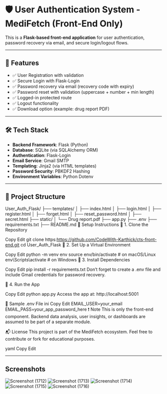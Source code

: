 # 🛡️ User Authentication System - MediFetch (Front-End Only)

This is a **Flask-based front-end application** for user authentication, password recovery via email, and secure login/logout flows.

---

## 🚀 Features

- ✅ User Registration with validation
- ✅ Secure Login with Flask-Login
- ✅ Password recovery via email (recovery code with expiry)
- ✅ Password reset with validation (uppercase + number + min length)
- ✅ Logged-in protected route
- ✅ Logout functionality
- ✅ Download option (example: drug report PDF)

---

## 🛠️ Tech Stack

- **Backend Framework**: Flask (Python)
- **Database**: SQLite (via SQLAlchemy ORM)
- **Authentication**: Flask-Login
- **Email Service**: Gmail SMTP
- **Templating**: Jinja2 (via HTML templates)
- **Password Security**: PBKDF2 Hashing
- **Environment Variables**: Python Dotenv

---

## 📁 Project Structure

User_Auth_Flask/
├── templates/
│   ├── index.html
│   ├── login.html
│   ├── register.html
│   ├── forget.html
│   ├── reset_password.html
│   ├── secret.html
├── static/
│   └── Drug report.pdf
├── app.py
├── .env
├── requirements.txt
├── README.md
🧪 Setup Instructions
🔹 1. Clone the Repository

Copy
Edit
git clone https:https://github.com/CodeWith-Karthick/cts-front-end.git
cd User_Auth_Flask
🔹 2. Set Up a Virtual Environment

Copy
Edit
python -m venv env
source env/bin/activate   # on macOS/Linux
env\Scripts\activate      # on Windows
🔹 3. Install Dependencies

Copy
Edit
pip install -r requirements.txt
Don’t forget to create a .env file and include Gmail credentials for password recovery.

🔹 4. Run the App

Copy
Edit
python app.py
Access the app at: http://localhost:5001

🔐 Sample .env File
ini
Copy
Edit
EMAIL_USER=your_email
EMAIL_PASS=your_app_password_here
❗ Note
This is only the front-end component. Backend data analysis, user insights, or dashboards are assumed to be part of a separate module.

📬 License
This project is part of the MediFetch ecosystem. Feel free to contribute or fork for educational purposes.

yaml
Copy
Edit

---

## Screenshots
![Screenshot (1712)](https://github.com/user-attachments/assets/f557468c-9b37-4d8f-9cc8-de402c64fd1f)
![Screenshot (1713)](https://github.com/user-attachments/assets/5751d24f-18b1-4d09-8f55-4cfd73d1cc86)
![Screenshot (1714)](https://github.com/user-attachments/assets/5d5666ee-1bef-4b7e-bb44-e132c8a023dc)
![Screenshot (1715)](https://github.com/user-attachments/assets/e18e7879-0008-4d45-9aa0-3ac8391e754a)
![Screenshot (1716)](https://github.com/user-attachments/assets/6b5ced52-3e51-404c-a0c0-b32b79b025a9)



